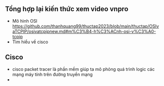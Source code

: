 ## Tổng hợp lại kiến thức xem video vnpro
- Mô hình OSI
  https://github.com/thanhquang99/thuctap2023/blob/main/thuctap/OSIvaTCPIP/osivatcpipnew.md#m%C3%B4-h%C3%ACnh-osi-v%C3%A0-tcpip
- Tìm hiểu về cisco
## Cisco
- cisco packet tracer là phần mềm giúp ta mô phỏng quá trình logic các mạng máy tính trên đường truyền mạng
- 